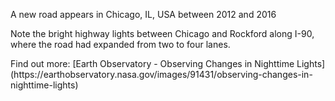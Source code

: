 <p>A new road appears in Chicago, IL, USA between 2012 and 2016</p>
<p>Note the bright highway lights between Chicago and Rockford along I-90, where the road had expanded from two to four lanes.</p>
Find out more: [Earth Observatory - Observing Changes in Nighttime Lights](https://earthobservatory.nasa.gov/images/91431/observing-changes-in-nighttime-lights)
